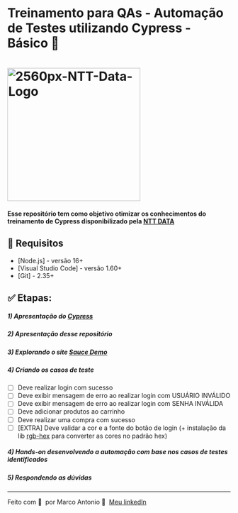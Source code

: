 # Treinamento para QAs - Automação de Testes utilizando Cypress - Básico 🚀

<h1 align="left">
    <img width="300px" src="https://i.ibb.co/qnhR4sx/2560px-NTT-Data-Logo.png" alt="2560px-NTT-Data-Logo">
</h1>

#### Esse repositório tem como objetivo otimizar os conhecimentos do treinamento de Cypress disponibilizado pela [NTT DATA](https://www.linkedin.com/company/ntt-data-europe-latam/mycompany/)

## 🔖 Requisitos

- [Node.js] - versão 16+
- [Visual Studio Code] - versão 1.60+
- [Git] - 2.35+

## ✅ Etapas:

##### 1) Apresentação do [Cypress](https://www.cypress.io/)
##### 2) Apresentação desse repositório
##### 3) Explorando o site [Sauce Demo](https://www.saucedemo.com)
##### 4) Criando os casos de teste
- [ ] Deve realizar login com sucesso
- [ ] Deve exibir mensagem de erro ao realizar login com USUÁRIO INVÁLIDO
- [ ] Deve exibir mensagem de erro ao realizar login com SENHA INVÁLIDA
- [ ] Deve adicionar produtos ao carrinho
- [ ] Deve realizar uma compra com sucesso
- [ ] [EXTRA] Deve validar a cor e a fonte do botão de login (+ instalação da lib [rgb-hex](https://www.npmjs.com/package/rgb-hex) para converter as cores no padrão hex)
##### 4) Hands-on desenvolvendo a automação com base nos casos de testes identificados
##### 5) Respondendo as dúvidas

---

Feito com 💙 &nbsp;por Marco Antonio 👋 &nbsp;[Meu linkedIn](https://www.linkedin.com/in/mrk-silva/)